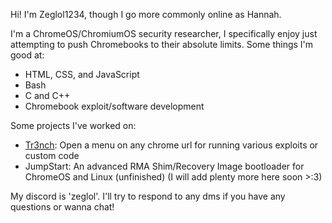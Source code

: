 Hi! I'm Zeglol1234, though I go more commonly online as Hannah.

I'm a ChromeOS/ChromiumOS security researcher, I specifically enjoy just attempting to push Chromebooks to their absolute limits.
Some things I'm good at:
- HTML, CSS, and JavaScript
- Bash
- C and C++
- Chromebook exploit/software development

Some projects I've worked on:
- [Tr3nch](https://github.com/Whelement/Tr3nch): Open a menu on any chrome url for running various exploits or custom code
- JumpStart: An advanced RMA Shim/Recovery Image bootloader for ChromeOS and Linux (unfinished)
(I will add plenty more here soon >:3)

My discord is 'zeglol'. I'll try to respond to any dms if you have any questions or wanna chat!
